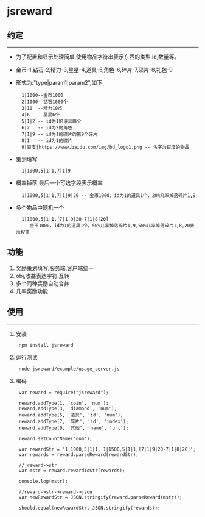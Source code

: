 # jsreward

## 约定
---
* 为了配置和显示处理简单,使用物品字符串表示东西的类型,id,数量等。
* 金币-1,钻石-2,精力-3,星星-4,道具-5,角色-6,碎片-7,碟片-8,礼包-9
* 形式为:"type|param1|param2",如下

		1|1000--金币1000
		2|1000--钻石1000个
		3|10  --精力10点
		4|6   --星星6个
		5|1|2 -- id为1的道具两个
		6|2   -- id为2的角色
		7|1|9 -- id为1的碟片的第9个碎片
		8|1   -- id为1的碟片
		9|百度|https://www.baidu.com/img/bd_logo1.png -- 名字为百度的物品
* 策划填写

        1|1000,5|1|1,7|1|9
* 概率掉落,最后一个可选字段表示概率

        1|1000,5|1|1,7|1|9|20 -- 金币1000，id为1的道具1个，20%几率掉落碎片1,9
* 多个物品中随机一个

        1|1000,5|1|1,[7|1|9|20-7|1|8|20]
        -- 金币1000，id为1的道具1个，50%几率掉落碎片1,9,50%几率掉落碎片1,8,20表示权重
        
        
## 功能

 1. 奖励策划填写,服务端,客户端统一
 2. obj,收益表达字符 互转
 3. 多个同种奖励自动合并
 4. 几率奖励功能

## 使用
---

1. 安装

    	npm install jsreward
2. 运行测试

    	node jsreward/example/usage_server.js
    	
3. 编码
			
		var reward = require("jsreward");
        
        reward.addType(1, 'coin', 'num');
        reward.addType(3, 'diamond', 'num');
        reward.addType(5, '道具', 'id', 'num');
        reward.addType(7, '碎片', 'id', 'index');
        reward.addType(9, '其他', 'name', 'url');
    
        reward.setCountName('num');
    
        var rewardStr = '1|1000,5|1|1, 1|1500,5|1|1,[7|1|9|20-7|1|8|20]';
        var rewards = reward.parseReward(rewardStr);
    
        // reward->str
        var mstr = reward.rewardToStr(rewards);
    
        console.log(mstr);
    
        //reward->str->reward->json
        var newRewardStr = JSON.stringify(reward.parseReward(mstr));
    
        should.equal(newRewardStr, JSON.stringify(rewards));
